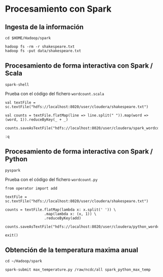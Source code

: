 # Procesamiento con Spark

## Ingesta de la información

```
cd $HOME/Hadoop/spark

hadoop fs -rm -r shakespeare.txt
hadoop fs -put data/shakespeare.txt
```

## Procesamiento de forma interactiva con Spark / Scala

```
spark-shell
```

Prueba con el código del fichero `wordcount.scala`

```
val textFile = sc.textFile("hdfs://localhost:8020/user/cloudera/shakespeare.txt")

val counts = textFile.flatMap(line => line.split(" ")).map(word => (word, 1)).reduceByKey(_ + _)

counts.saveAsTextFile("hdfs://localhost:8020/user/cloudera/spark_wordcount")

:q
```

## Procesamiento de forma interactiva con Spark / Python

```
pyspark
```

Prueba con el código del fichero `wordcount.py`

```
from operator import add

textFile = sc.textFile("hdfs://localhost:8020/user/cloudera/shakespeare.txt")

counts = textFile.flatMap(lambda x: x.split(' ')) \
                  .map(lambda x: (x, 1)) \
                  .reduceByKey(add)

counts.saveAsTextFile("hdfs://localhost:8020/user/cloudera/python_wordcount")

exit()
```

## Obtención de la temperatura maxima anual

```
cd ~/Hadoop/spark

spark-submit max_temperature.py /raw/ncdc/all spark_python_max_temp
```
